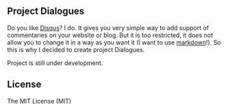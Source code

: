 ## Project Dialogues

Do you like [Disqus](http://disqus.com/)? I do. It gives you very simple way to add support of commentaries on your website or blog. But it is too restricted, it does not allow you to change it in a way as you want it (I want to use [markdown](http://daringfireball.net/projects/markdown/)!). So this is why I decided to create project Dialogues. 

Project is still under development.

## License

The MIT License (MIT)